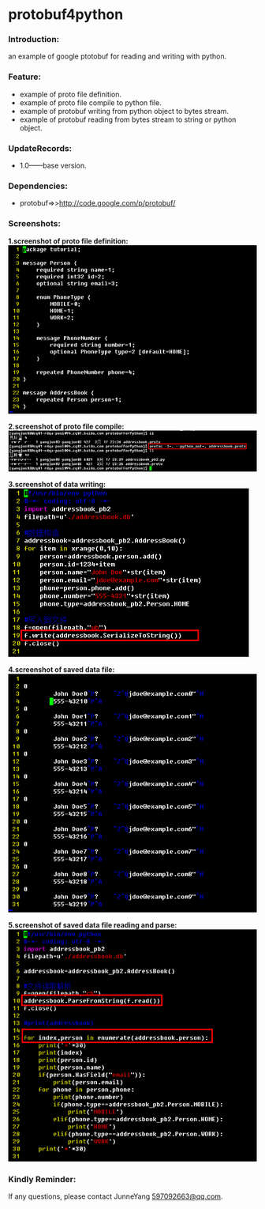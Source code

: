 protobuf4python
=================

### Introduction:
an example of google ptotobuf for reading and writing with python.

### Feature:
* example of proto file definition.
* example of proto file compile to python file.
* example of protobuf writing from python object to bytes stream.
* example of protobuf reading from bytes stream to string or python object.
    
### UpdateRecords:
* 1.0——base version.
    
### Dependencies:
* protobuf=>>http://code.google.com/p/protobuf/
    
### Screenshots:    
**1.screenshot of proto file definition:**    
![image](screenshot/addressbook_proto_file.png)

**2.screenshot of proto file compile:**    
![image](screenshot/complile_protofile.png)

**3.screenshot of data writing:**    
![image](screenshot/data_writing.png)

**4.screenshot of saved data file:**    
![image](screenshot/saved_writing_file.png)

**5.screenshot of saved data file reading and parse:**    
![image](screenshot/data_reading_parse.png)

### Kindly Reminder:
If any questions, please contact JunneYang 597092663@qq.com.


